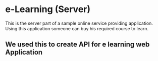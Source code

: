 # e-Learning (Server)

This is the server part of a sample online service providing application. Using this application someone can buy his required course to learn.

## We used this to create API for e learning web Application  

